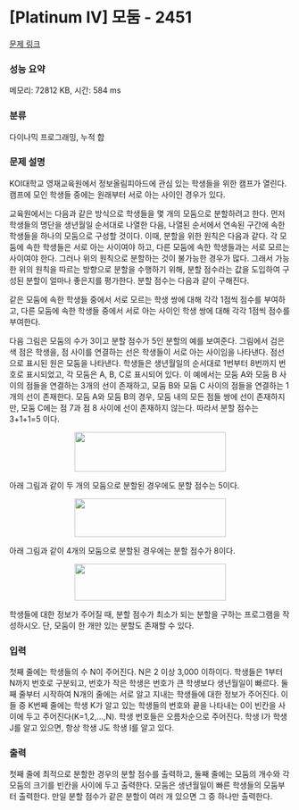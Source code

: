 # [Platinum IV] 모둠 - 2451 

[문제 링크](https://www.acmicpc.net/problem/2451) 

### 성능 요약

메모리: 72812 KB, 시간: 584 ms

### 분류

다이나믹 프로그래밍, 누적 합

### 문제 설명

<p>KOI대학교 영재교육원에서 정보올림피아드에 관심 있는 학생들을 위한 캠프가 열린다. 캠프에 모인 학생들 중에는 원래부터 서로 아는 사이인 경우가 있다.</p>

<p>교육원에서는 다음과 같은 방식으로 학생들을 몇 개의 모둠으로 분할하려고 한다. 먼저 학생들의 명단을 생년월일 순서대로 나열한 다음, 나열된 순서에서 연속된 구간에 속한 학생들을 하나의 모둠으로 구성할 것이다. 이때, 분할을 위한 원칙은 다음과 같다. 각 모둠에 속한 학생들은 서로 아는 사이여야 하고, 다른 모둠에 속한 학생들과는 서로 모르는 사이여야 한다. 그러나 위의 원칙으로 분할하는 것이 불가능한 경우가 많다. 그래서 가능한 위의 원칙을 따르는 방향으로 분할을 수행하기 위해, 분할 점수라는 값을 도입하여 구성된 분할이 얼마나 좋은지를 평가한다. 분할 점수는 다음과 같이 구해진다.</p>

<p>같은 모둠에 속한 학생들 중에서 서로 모르는 학생 쌍에 대해 각각 1점씩 점수를 부여하고, 다른 모둠에 속한 학생들 중에서 서로 아는 사이인 학생 쌍에 대해 각각 1점씩 점수를 부여한다. </p>

<p>다음 그림은 모둠의 수가 3이고 분할 점수가 5인 분할의 예를 보여준다. 그림에서 검은색 점은 학생을, 점 사이를 연결하는 선은 학생들이 서로 아는 사이임을 나타낸다. 점선으로 표시된 원은 모둠을 나타낸다. 학생들은 생년월일의 순서대로 1번부터 8번까지 번호로 표시되었고, 각 모둠은 A, B, C로 표시되어 있다. 이 예에서는 모둠 A와 모둠 B 사이의 점들을 연결하는 3개의 선이 존재하고, 모둠 B와 모둠 C 사이의 점들을 연결하는 1개의 선이 존재한다. 모둠 A와 모둠 B의 경우, 모둠 내의 모든 점들 쌍에 선이 존재하지만, 모둠 C에는 점 7과 점 8 사이에 선이 존재하지 않는다. 따라서 분할 점수는 3+1+1=5 이다.</p>

<p style="text-align: center;"><img alt="" src="https://upload.acmicpc.net/fdfef55a-56fc-4195-9c66-b56365b8daf8/-/preview/" style="width: 271px; height: 71px;"></p>

<p>아래 그림과 같이 두 개의 모둠으로 분할된 경우에도 분할 점수는 5이다. </p>

<p style="text-align: center;"><img alt="" src="https://upload.acmicpc.net/3168e4f6-efd1-4d84-b4ba-03fee981d2a5/-/preview/" style="width: 271px; height: 69px;"></p>

<p>아래 그림과 같이 4개의 모둠으로 분할된 경우에는 분할 점수가 8이다. </p>

<p style="text-align: center;"><img alt="" src="https://upload.acmicpc.net/c21e7b8b-0057-47e8-bbab-d475bdfbf722/-/preview/" style="width: 271px; height: 66px;"></p>

<p>학생들에 대한 정보가 주어질 때, 분할 점수가 최소가 되는 분할을 구하는 프로그램을 작성하시오. 단, 모둠이 한 개만 있는 분할도 존재할 수 있다.</p>

### 입력 

 <p>첫째 줄에는 학생들의 수 N이 주어진다. N은 2 이상 3,000 이하이다. 학생들은 1부터 N까지 번호로 구분되고, 번호가 작은 학생은 번호가 큰 학생보다 생년월일이 빠르다. 둘째 줄부터 시작하여 N개의 줄에는 서로 알고 지내는 학생들에 대한 정보가 주어진다. 이들 중 K번째 줄에는 학생 K가 알고 있는 학생들의 번호와 끝을 나타내는 0이 빈칸을 사이에 두고 주어진다(K=1,2,...,N). 학생 번호들은 오름차순으로 주어진다. 학생 I가 학생 J를 알고 있으면, 항상 학생 J도 학생 I를 알고 있다.</p>

### 출력 

 <p>첫째 줄에 최적으로 분할한 경우의 분할 점수를 출력하고, 둘째 줄에는 모둠의 개수와 각 모둠의 크기를 빈칸을 사이에 두고 출력한다. 모둠은 생년월일이 빠른 학생들의 모둠부터 출력한다. 만일 분할 점수가 같은 분할이 여러 개 있으면 그 중 하나만 출력한다. </p>

